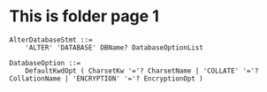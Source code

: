 # This is folder page 1

<link rel="stylesheet" href="../stylesheets/railroad-diagram.css">


```bnf
AlterDatabaseStmt ::=
    'ALTER' 'DATABASE' DBName? DatabaseOptionList

DatabaseOption ::=
    DefaultKwdOpt ( CharsetKw '='? CharsetName | 'COLLATE' '='? CollationName | 'ENCRYPTION' '='? EncryptionOpt )    
```

<div id="railroad-diagram-output"></div>